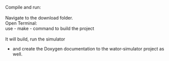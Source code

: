 
Compile and run:<br>
<br>
Navigate to the download folder.<br>
Open Terminal:<br>
use - make - command to build the project <br>
<br>
It will build, run the simulator <br>
 - and create the Doxygen documentation to the wator-simulator project as well.
